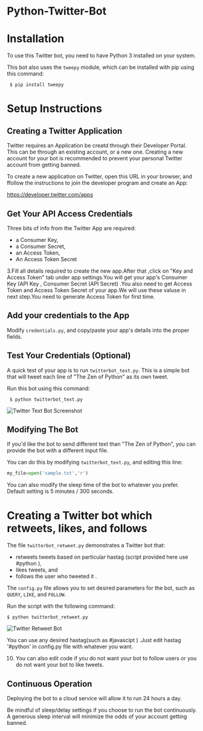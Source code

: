 # Python-Twitter-Bot

# Installation
To use this Twitter bot, you need to have Python 3 installed on your system.

This bot also uses the `tweepy` module, which can be installed with pip using this command:

```shell
 $ pip install tweepy
```

# Setup Instructions

## Creating a Twitter Application

Twitter requires an Application be creatd through their Developer Portal. This can be through an existing account, or a new one. Creating a new account for your bot is recommended to prevent your personal Twitter account from getting banned.

To create a new application on Twitter, open this URL in your browser, and ffollow the instructions to join the developer program and create an App:

https://developer.twitter.com/apps

## Get Your API Access Credentials

Three bits of info from the Twitter App are required:

* a Consumer Key,
* a Consumer Secret, 
* an Access Token, 
* An Access Token Secret

3.Fill all details required to create the new app.After that ,click on "Key and Access Token" tab under app settings.You will get your app's Consumer Key (API Key , Consumer Secret (API Secret) .You also need to get Access Token and Access Token Secret of your app.We will use these valuse in next step.You need to generate Access Token for first time.

## Add your credentials to the App

Modify `credentials.py`, and copy/paste your app's details into the proper fields.

## Test Your Credentials (Optional)

A quick test of your app is to run `twitterbot_text.py`. This is a simple bot that will tweet each line of "The Zen of Python" as its own tweet.

Run this bot using this command:

```shell
 $ python twitterbot_text.py 
```
 
 ![Twitter Text Bot Screenshot](https://github.com/gauravssnl/Python-Twitter-Bot/blob/master/twitter%20text%20bot.png)

## Modifying The Bot

If you'd like the bot to send different text than "The Zen of Python", you can provide the bot with a different input file. 

You can do this by modifying `twitterbot_text.py`, and editing this line:

```python
my_file=open('sample.txt','r') 
```

You can also modify the sleep time of the bot to whatever you prefer. Default setting is 5 minutes / 300 seconds.


# Creating a Twitter bot which retweets, likes, and follows

The file `twitterbot_retweet.py` demonstrates a Twitter bot that:

* retweets tweets based on particular hastag (script provided here use #python ),
* likes tweets, and 
* follows the user who tweeted it .

The `config.py` file allows you to set desired parameters for the bot, such as `QUERY`, `LIKE`, and `FOLLOW`.  

Run the script with the following command:

```shell
$ python twitterbot_retweet.py
```


![Twitter Retweet Bot](https://github.com/gauravssnl/Python-Twitter-Bot/blob/master/twitter%20retweet%20bot.png)

You can use any desired hastag(such as #javascipt ) .Just edit hastag '#python' in config.py file with whatever you want.


10. You can also edit code if you do not want your bot to follow  users or you do not want your bot  to like tweets.


## Continuous Operation

Deploying the bot to a cloud service will allow it to run 24 hours a day.

Be mindful of sleep/delay settings if you choose to run the bot continuously. A generous sleep interval will minimize the odds of your account getting banned.






